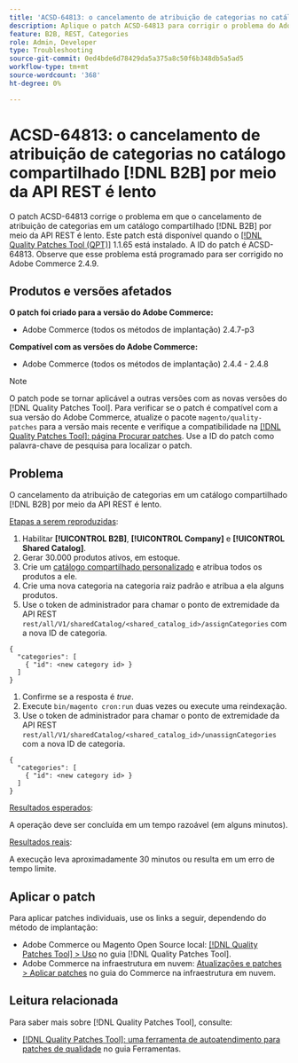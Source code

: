 ```yaml
---
title: 'ACSD-64813: o cancelamento de atribuição de categorias no catálogo compartilhado  [!DNL B2B] por meio da API REST é lento'
description: Aplique o patch ACSD-64813 para corrigir o problema do Adobe Commerce em que o cancelamento de atribuição de categorias em um catálogo compartilhado  [!DNL B2B]  por meio da API REST é lento.
feature: B2B, REST, Categories
role: Admin, Developer
type: Troubleshooting
source-git-commit: 0ed4bde6d78429da5a375a8c50f6b348db5a5ad5
workflow-type: tm+mt
source-wordcount: '368'
ht-degree: 0%

---
```



# ACSD-64813: o cancelamento de atribuição de categorias no catálogo compartilhado [!DNL B2B] por meio da API REST é lento

O patch ACSD-64813 corrige o problema em que o cancelamento de atribuição de categorias em um catálogo compartilhado [!DNL B2B] por meio da API REST é lento. Este patch está disponível quando o [[!DNL Quality Patches Tool (QPT)]](/help/tools/quality-patches-tool/quality-patches-tool-to-self-serve-quality-patches.md) 1.1.65 está instalado. A ID do patch é ACSD-64813. Observe que esse problema está programado para ser corrigido no Adobe Commerce 2.4.9.

## Produtos e versões afetados

**O patch foi criado para a versão do Adobe Commerce:**

* Adobe Commerce (todos os métodos de implantação) 2.4.7-p3

**Compatível com as versões do Adobe Commerce:**

* Adobe Commerce (todos os métodos de implantação) 2.4.4 - 2.4.8

>[!NOTE]
>
>O patch pode se tornar aplicável a outras versões com as novas versões do [!DNL Quality Patches Tool]. Para verificar se o patch é compatível com a sua versão do Adobe Commerce, atualize o pacote `magento/quality-patches` para a versão mais recente e verifique a compatibilidade na [[!DNL Quality Patches Tool]: página Procurar patches](https://experienceleague.adobe.com/tools/commerce-quality-patches/index.html?lang=pt-BR). Use a ID do patch como palavra-chave de pesquisa para localizar o patch.

## Problema

O cancelamento da atribuição de categorias em um catálogo compartilhado [!DNL B2B] por meio da API REST é lento.

<u>Etapas a serem reproduzidas</u>:

1. Habilitar **[!UICONTROL B2B]**, **[!UICONTROL Company]** e **[!UICONTROL Shared Catalog]**.
1. Gerar 30.000 produtos ativos, em estoque.
1. Crie um [catálogo compartilhado personalizado](https://experienceleague.adobe.com/pt-br/docs/commerce-admin/b2b/shared-catalogs/catalog-shared#actions-controls) e atribua todos os produtos a ele.
1. Crie uma nova categoria na categoria raiz padrão e atribua a ela alguns produtos.
1. Use o token de administrador para chamar o ponto de extremidade da API REST `rest/all/V1/sharedCatalog/<shared_catalog_id>/assignCategories` com a nova ID de categoria.

```
{
  "categories": [
    { "id": <new category id> }
  ]
}
```

1. Confirme se a resposta é *true*.
1. Execute `bin/magento cron:run` duas vezes ou execute uma reindexação.
1. Use o token de administrador para chamar o ponto de extremidade da API REST `rest/all/V1/sharedCatalog/<shared_catalog_id>/unassignCategories` com a nova ID de categoria.

```
{
  "categories": [
    { "id": <new category id> }
  ]
}
```

<u>Resultados esperados</u>:

A operação deve ser concluída em um tempo razoável (em alguns minutos).

<u>Resultados reais</u>:

A execução leva aproximadamente 30 minutos ou resulta em um erro de tempo limite.

## Aplicar o patch

Para aplicar patches individuais, use os links a seguir, dependendo do método de implantação:

* Adobe Commerce ou Magento Open Source local: [[!DNL Quality Patches Tool] > Uso](/help/tools/quality-patches-tool/usage.md) no guia [!DNL Quality Patches Tool].
* Adobe Commerce na infraestrutura em nuvem: [Atualizações e patches > Aplicar patches](https://experienceleague.adobe.com/docs/commerce-cloud-service/user-guide/develop/upgrade/apply-patches.html?lang=pt-BR) no guia do Commerce na infraestrutura em nuvem.

## Leitura relacionada

Para saber mais sobre [!DNL Quality Patches Tool], consulte:

* [[!DNL Quality Patches Tool]: uma ferramenta de autoatendimento para patches de qualidade](/help/tools/quality-patches-tool/quality-patches-tool-to-self-serve-quality-patches.md) no guia Ferramentas.
